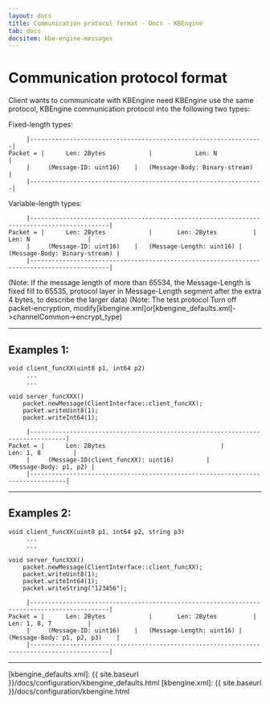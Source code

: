 ```yaml
---
layout: docs
title: Communication protocol format · Docs · KBEngine
tab: docs
docsitem: kbe-engine-messages
---
```


Communication protocol format
====================

Client wants to communicate with KBEngine need KBEngine use the same protocol, KBEngine communication protocol into the following two types:

Fixed-length types:

		 |-----------------------------------------------------------------|
	Packet = |      Len: 2Bytes            |            Len: N                 |
		 |     (Message-ID: uint16)    |   (Message-Body: Binary-stream)   |
		 |-----------------------------------------------------------------|

Variable-length types:

		 |--------------------------------------------------------------------------------------------|
	Packet = |      Len: 2Bytes            |       Len: 2Bytes          |           Len: N                |
		 |     (Message-ID: uint16)    |   (Message-Length: uint16) |   (Message-Body: Binary-stream) |
		 |--------------------------------------------------------------------------------------------|

(Note: If the message length of more than 65534, the Message-Length is fixed fill to 65535, protocol layer in Message-Length segment after the extra 4 bytes, to describe the larger data)
(Note: The test protocol Turn off packet-encryption, modify[kbengine.xml]or[kbengine_defaults.xml]->channelCommon->encrypt_type)



-------------------------------------------------------------------


Examples 1:
-----------------

	void client_funcXX(uint8 p1, int64 p2)
	     ...
	     ...
	
	void server_funcXXX()
		packet.newMessage(ClientInterface::client_funcXX);
		packet.writeUint8(1);
		packet.writeInt64(1);

		 |--------------------------------------------------------------------------------|
	Packet = |      Len: 2Bytes                                |            Len: 1, 8         |
		 |     (Message-ID(client_funcXX): uint16)         |       (Message-Body: p1, p2) |
		 |--------------------------------------------------------------------------------|



-------------------------------------------------------------------


Examples 2:
-----------------

	void client_funcXX(uint8 p1, int64 p2, string p3)
	     ...
	     ...
	
	void server_funcXXX()
		packet.newMessage(ClientInterface::client_funcXX);
		packet.writeUint8(1);
		packet.writeInt64(1);
		packet.writeString("123456");

		 |--------------------------------------------------------------------------------------------|
	Packet = |      Len: 2Bytes            |       Len: 2Bytes          |           Len: 1, 8, 7          |
		 |     (Message-ID: uint16)    |   (Message-Length: uint16) |   (Message-Body: p1, p2, p3)    |
		 |--------------------------------------------------------------------------------------------|



-------------------------------------------------------------------


[kbengine_defaults.xml]: {{ site.baseurl }}/docs/configuration/kbengine_defaults.html
[kbengine.xml]: {{ site.baseurl }}/docs/configuration/kbengine.html